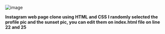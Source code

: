 ![image](https://github.com/semihdursungul/front-end-source-codes/assets/114025283/741f7f61-0edd-4abb-8c2e-452d9a195b51)

**Instagram web page clone using HTML and CSS**
**I randomly selected the profile pic and the sunset pic, you can edit them on index.html file on line 22 and 25**
